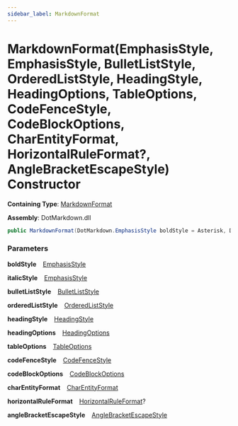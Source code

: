 ```yaml
---
sidebar_label: MarkdownFormat
---
```


# MarkdownFormat\(EmphasisStyle, EmphasisStyle, BulletListStyle, OrderedListStyle, HeadingStyle, HeadingOptions, TableOptions, CodeFenceStyle, CodeBlockOptions, CharEntityFormat, HorizontalRuleFormat?, AngleBracketEscapeStyle\) Constructor

**Containing Type**: [MarkdownFormat](../index.md)

**Assembly**: DotMarkdown\.dll

```csharp
public MarkdownFormat(DotMarkdown.EmphasisStyle boldStyle = Asterisk, DotMarkdown.EmphasisStyle italicStyle = Asterisk, DotMarkdown.BulletListStyle bulletListStyle = Asterisk, DotMarkdown.OrderedListStyle orderedListStyle = Dot, DotMarkdown.HeadingStyle headingStyle = NumberSign, DotMarkdown.HeadingOptions headingOptions = EmptyLineBeforeAndAfter, DotMarkdown.TableOptions tableOptions = FormatHeader | Padding | OuterDelimiter | EmptyLineBeforeAndAfter, DotMarkdown.CodeFenceStyle codeFenceStyle = Backtick, DotMarkdown.CodeBlockOptions codeBlockOptions = EmptyLineBeforeAndAfter, DotMarkdown.CharEntityFormat charEntityFormat = Hexadecimal, DotMarkdown.HorizontalRuleFormat? horizontalRuleFormat = null, DotMarkdown.AngleBracketEscapeStyle angleBracketEscapeStyle = Backslash)
```

### Parameters

**boldStyle** &ensp; [EmphasisStyle](../../EmphasisStyle/index.md)

**italicStyle** &ensp; [EmphasisStyle](../../EmphasisStyle/index.md)

**bulletListStyle** &ensp; [BulletListStyle](../../BulletListStyle/index.md)

**orderedListStyle** &ensp; [OrderedListStyle](../../OrderedListStyle/index.md)

**headingStyle** &ensp; [HeadingStyle](../../HeadingStyle/index.md)

**headingOptions** &ensp; [HeadingOptions](../../HeadingOptions/index.md)

**tableOptions** &ensp; [TableOptions](../../TableOptions/index.md)

**codeFenceStyle** &ensp; [CodeFenceStyle](../../CodeFenceStyle/index.md)

**codeBlockOptions** &ensp; [CodeBlockOptions](../../CodeBlockOptions/index.md)

**charEntityFormat** &ensp; [CharEntityFormat](../../CharEntityFormat/index.md)

**horizontalRuleFormat** &ensp; [HorizontalRuleFormat](../../HorizontalRuleFormat/index.md)?

**angleBracketEscapeStyle** &ensp; [AngleBracketEscapeStyle](../../AngleBracketEscapeStyle/index.md)